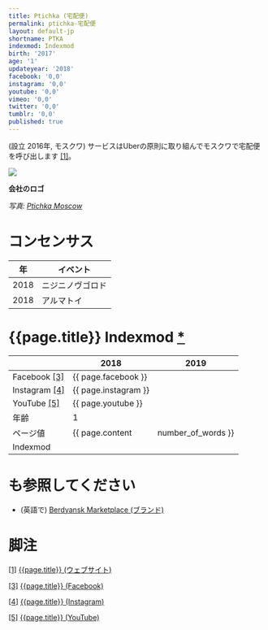 ```yaml
---
title: Ptichka (宅配便)
permalink: ptichka-宅配便
layout: default-jp
shortname: PTKA
indexmod: Indexmod
birth: '2017'
age: '1'
updateyear: '2018'
facebook: '0,0'
instagram: '0,0'
youtube: '0,0'
vimeo: '0,0'
twitter: '0,0'
tumblr: '0,0'
published: true
---
```

(設立	2016年, モスクワ) サービスはUberの原則に取り組んでモスクワで宅配便を呼び出します <span id="a1">[\[1\]](#f1)</span>。

![](/encyclopedia/images/ptichka-logo.jpg)

**会社のロゴ**

*写真: [Ptichka Moscow](ptichka-宅配便)*

# コンセンサス

|年|イベント|
|-|-|
|2018|ニジニノヴゴロド|
|2018|アルマトイ|


# {{page.title}} Indexmod [*](indexmod)

||2018|2019|
|-|-|-|
|Facebook <span id="a3">[\[3\]](#f3)</span>|{{ page.facebook }}||
|Instagram <span id="a4">[\[4\]](#f4)</span>|{{ page.instagram }}||
|YouTube <span id="a5">[\[5\]](#f5)</span>|{{ page.youtube }}||
|年齢|1||
|ページ値|{{ page.content | number_of_words }}||
|Indexmod|||

# も参照してください

+ (英語で) [Berdyansk Marketplace (ブランド)](berdyansk-marketplace)

# 脚注

[[1]](#a1) <span id="f1"></span> [{{page.title}} (ウェブサイト)](https://ptchk.ru/rules#rec35390751)

[[3]](#a3) <span id="f3"></span> [{{page.title}} (Facebook)](index)

[[4]](#a4) <span id="f4"></span> [{{page.title}} (Instagram)](index)

[[5]](#a5) <span id="f5"></span> [{{page.title}} (YouTube)](index)
